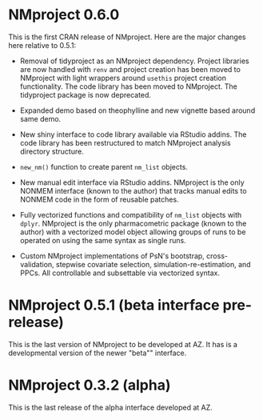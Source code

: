 # NMproject 0.6.0

This is the first CRAN release of NMproject.  Here are the major changes here 
relative to 0.5.1:

* Removal of tidyproject as an NMproject dependency. Project libraries are now
  handled with `renv` and project creation has been moved to NMproject with
  light wrappers around `usethis` project creation functionality.  The code 
  library has been moved to NMproject.  The tidyproject package is now 
  deprecated.
  
* Expanded demo based on theophylline and new vignette based around same demo.
  
* New shiny interface to code library available via RStudio addins.  The code
  library has been restructured to match NMproject analysis directory structure.

* `new_nm()` function to create parent `nm_list` objects.

* New manual edit interface via RStudio addins.  NMproject is the only NONMEM
  interface (known to the author) that tracks manual edits to NONMEM code in 
  the form of reusable patches.

* Fully vectorized functions and compatibility of `nm_list` objects with 
  `dplyr`. NMproject is the only pharmacometric package (known to the author) 
  with a vectorized model object allowing groups of runs to be operated on using
  the same syntax as single runs.

* Custom NMproject implementations of PsN's bootstrap, cross-validation, 
  stepwise covariate selection, simulation-re-estimation, and PPCs. All 
  controllable and subsettable via vectorized syntax.

# NMproject 0.5.1 (beta interface pre-release)

This is the last version of NMproject to be developed at AZ. It has is a 
developmental version of the newer "beta"" interface.

# NMproject 0.3.2 (alpha)

This is the last release of the alpha interface developed at AZ.



